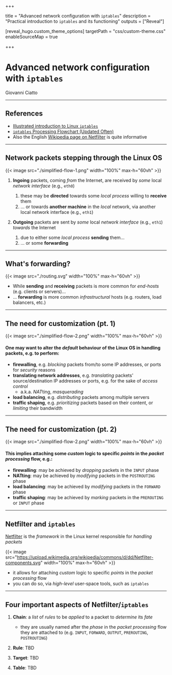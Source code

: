 +++

title = "Advanced network configuration with `iptables`"
description = "Practical introduction to `iptables` and its functioning"
outputs = ["Reveal"]

[reveal_hugo.custom_theme_options]
targetPath = "css/custom-theme.css"
enableSourceMap = true

+++

# Advanced network configuration <br> with `iptables`

Giovanni Ciatto

---

## References

- [Illustrated introduction to Linux `iptables`](https://iximiuz.com/en/posts/laymans-iptables-101/)
- [`iptables` Processing Flowchart (Updated Often)](https://stuffphilwrites.com/2014/09/iptables-processing-flowchart/)
- Also the English [Wikipedia page on Netfilter](https://en.wikipedia.org/wiki/Netfilter) is quite informative

---

## Network packets stepping through the Linux OS

{{< image src="./simplified-flow-1.png" width="100%" max-h="60vh" >}}

1. __Ingoing__ packets, coming _from_ the Internet, are received by _some_ local _network interface_ (e.g., `eth0`)
    1. these may be __directed__ towards some _local process_ willing to __receive__ them
    2. ... or towards __another machine__ in the _local_ network, via another local network interface (e.g., `eth1`)

2. __Outgoing__ packets are sent by _some_ local _network interface_ (e.g., `eth1`) _towards_ the Internet
    1. due to either some _local process_ __sending__ them...
    2. ... or some __forwarding__

---

## What's forwarding?

{{< image src="./routing.svg" width="100%" max-h="60vh" >}}

- While __sending__ and __receiving__ packets is more common for _end-hosts_ (e.g. clients or servers)...
- ... __forwarding__ is more common _infrastructural_ hosts (e.g. routers, load balancers, etc.)

---

## The need for customization (pt. 1)

{{< image src="./simplified-flow-2.png" width="100%" max-h="60vh" >}}

#### One may want to __alter__ the _default_ behaviour of the Linux OS in handling packets, e.g. to perform:

- __firewalling__, e.g. _blocking_ packets from/to some IP addresses, or ports for _security_ reasons
- __translating network addresses__, e.g. _translating_ packets' source/destination IP addresses or ports, e.g. for the sake of _access control_
    * a.k.a. *NAT*ting, _masquerading_
- __load balancing__, e.g. _distributing_ packets among multiple servers
- __traffic shaping__, e.g. _prioritizing_ packets based on their content, or _limiting_ their bandwidth

---

## The need for customization (pt. 2)

{{< image src="./simplified-flow-2.png" width="100%" max-h="60vh" >}}

#### This implies __attaching__ some _custom_ logic to specific _points_ in the _packet processing_ flow, e.g.:

- __firewalling__: may be achieved by _dropping_ packets in the `INPUT` phase
- __NATting__: may be achieved by _modifying_ packets in the `POSTROUTING` phase
- __load balancing__: may be achieved by _modifying_ packets in the `FORWARD` phase
- __traffic shaping__: may be achieved by _marking_ packets in the `PREROUTING` or `INPUT` phase 

---

## Netfilter and `iptables`

[Netfilter](https://en.wikipedia.org/wiki/Netfilter) is the _framework_ in the Linux kernel responsible for _handling packets_

{{< image src="https://upload.wikimedia.org/wikipedia/commons/d/dd/Netfilter-components.svg" width="100%" max-h="60vh" >}}

- it allows for attaching _custom_ logic to specific _points_ in the _packet processing_ flow
- you can do so, via _high-level_ user-space tools, such as `iptables`

---

## Four important aspects of Netfilter/`iptables`

1. __Chain__: a _list_ of _rules_ to be _applied_ to a packet to _determine_ its _fate_
    + they are usually named after the _phase_ in the _packet processing_ flow they are attached to (e.g. `INPUT`, `FORWARD`, `OUTPUT`, `PREROUTING`, `POSTROUTING`)

2. __Rule__: TBD

3. __Target__: TBD

4. __Table__: TBD